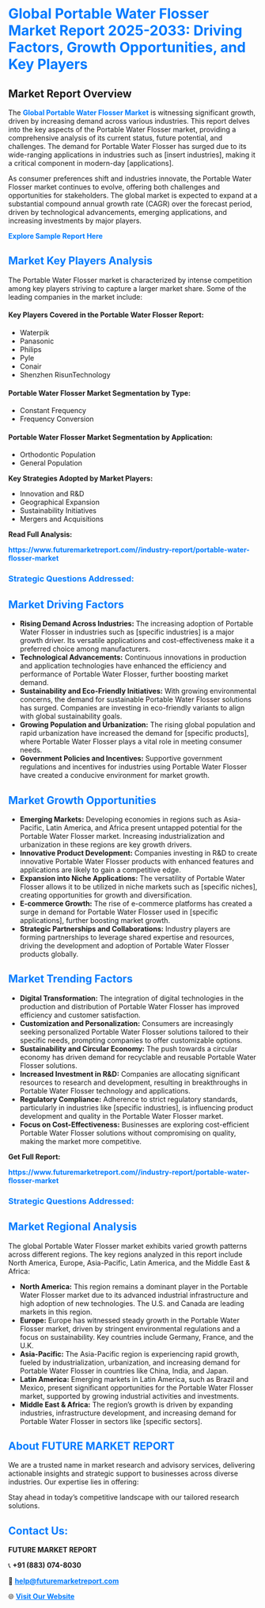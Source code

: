 <h1 style="color: #007BFF;">Global Portable Water Flosser Market Report 2025-2033: Driving Factors, Growth Opportunities, and Key Players</h1>

<section id="overview">
<h2>Market Report Overview</h2>
<p>The <a href="https://www.futuremarketreport.com//industry-report/portable-water-flosser-market" style="color: #007BFF; text-decoration: none;"><strong>Global Portable Water Flosser Market</strong></a> is witnessing significant growth, driven by increasing demand across various industries. This report delves into the key aspects of the Portable Water Flosser market, providing a comprehensive analysis of its current status, future potential, and challenges. The demand for Portable Water Flosser has surged due to its wide-ranging applications in industries such as [insert industries], making it a critical component in modern-day [applications].</p>
<p>As consumer preferences shift and industries innovate, the Portable Water Flosser market continues to evolve, offering both challenges and opportunities for stakeholders. The global market is expected to expand at a substantial compound annual growth rate (CAGR) over the forecast period, driven by technological advancements, emerging applications, and increasing investments by major players.</p>
</section>

<section id="overview">
<p><a href="https://www.futuremarketreport.com//request-sample/reportId=55368" style="color: #007BFF; text-decoration: none;"><strong>Explore Sample Report Here</strong></a></p>
</section>

<section id="key-players">
<h2 style="color: #007BFF;">Market Key Players Analysis</h2>
<p>The Portable Water Flosser market is characterized by intense competition among key players striving to capture a larger market share. Some of the leading companies in the market include:</p>
<h4>Key Players Covered in the Portable Water Flosser Report:</h4>
<ul><li>Waterpik</li><li>Panasonic</li><li>Philips</li><li>Pyle</li><li>Conair</li><li>Shenzhen RisunTechnology</li></ul>
<h4>Portable Water Flosser Market Segmentation by Type:</h4>
<ul><li>Constant Frequency</li><li>Frequency Conversion</li></ul>

<h4>Portable Water Flosser Market Segmentation by Application:</h4>
<ul><li>Orthodontic Population</li><li>General Population</li></ul>
<p><strong>Key Strategies Adopted by Market Players:</strong></p>
<ul>
<li>Innovation and R&D</li>
<li>Geographical Expansion</li>
<li>Sustainability Initiatives</li>
<li>Mergers and Acquisitions</li>
</ul>
</section>

<section>
<p><strong>Read Full Analysis: </strong></p><a href="https://www.futuremarketreport.com//industry-report/portable-water-flosser-market" style="color: #007BFF; text-decoration: none;"><strong>https://www.futuremarketreport.com//industry-report/portable-water-flosser-market</strong></a>
<h3 style="color: #007BFF;">Strategic Questions Addressed:</h3>
</section>

<section id="driving-factors">
<h2 style="color: #007BFF;">Market Driving Factors</h2>
<ul>
<li><strong>Rising Demand Across Industries:</strong> The increasing adoption of Portable Water Flosser in industries such as [specific industries] is a major growth driver. Its versatile applications and cost-effectiveness make it a preferred choice among manufacturers.</li>
<li><strong>Technological Advancements:</strong> Continuous innovations in production and application technologies have enhanced the efficiency and performance of Portable Water Flosser, further boosting market demand.</li>
<li><strong>Sustainability and Eco-Friendly Initiatives:</strong> With growing environmental concerns, the demand for sustainable Portable Water Flosser solutions has surged. Companies are investing in eco-friendly variants to align with global sustainability goals.</li>
<li><strong>Growing Population and Urbanization:</strong> The rising global population and rapid urbanization have increased the demand for [specific products], where Portable Water Flosser plays a vital role in meeting consumer needs.</li>
<li><strong>Government Policies and Incentives:</strong> Supportive government regulations and incentives for industries using Portable Water Flosser have created a conducive environment for market growth.</li>
</ul>
</section>

<section id="growth-opportunities">
<h2 style="color: #007BFF;">Market Growth Opportunities</h2>
<ul>
<li><strong>Emerging Markets:</strong> Developing economies in regions such as Asia-Pacific, Latin America, and Africa present untapped potential for the Portable Water Flosser market. Increasing industrialization and urbanization in these regions are key growth drivers.</li>
<li><strong>Innovative Product Development:</strong> Companies investing in R&D to create innovative Portable Water Flosser products with enhanced features and applications are likely to gain a competitive edge.</li>
<li><strong>Expansion into Niche Applications:</strong> The versatility of Portable Water Flosser allows it to be utilized in niche markets such as [specific niches], creating opportunities for growth and diversification.</li>
<li><strong>E-commerce Growth:</strong> The rise of e-commerce platforms has created a surge in demand for Portable Water Flosser used in [specific applications], further boosting market growth.</li>
<li><strong>Strategic Partnerships and Collaborations:</strong> Industry players are forming partnerships to leverage shared expertise and resources, driving the development and adoption of Portable Water Flosser products globally.</li>
</ul>
</section>

<section id="trending-factors">
<h2 style="color: #007BFF;">Market Trending Factors</h2>
<ul>
<li><strong>Digital Transformation:</strong> The integration of digital technologies in the production and distribution of Portable Water Flosser has improved efficiency and customer satisfaction.</li>
<li><strong>Customization and Personalization:</strong> Consumers are increasingly seeking personalized Portable Water Flosser solutions tailored to their specific needs, prompting companies to offer customizable options.</li>
<li><strong>Sustainability and Circular Economy:</strong> The push towards a circular economy has driven demand for recyclable and reusable Portable Water Flosser solutions.</li>
<li><strong>Increased Investment in R&D:</strong> Companies are allocating significant resources to research and development, resulting in breakthroughs in Portable Water Flosser technology and applications.</li>
<li><strong>Regulatory Compliance:</strong> Adherence to strict regulatory standards, particularly in industries like [specific industries], is influencing product development and quality in the Portable Water Flosser market.</li>
<li><strong>Focus on Cost-Effectiveness:</strong> Businesses are exploring cost-efficient Portable Water Flosser solutions without compromising on quality, making the market more competitive.</li>
</ul>
</section>

<section>
<p><strong>Get Full Report: </strong></p><a href="https://www.futuremarketreport.com//industry-report/portable-water-flosser-market" style="color: #007BFF; text-decoration: none;"><strong>https://www.futuremarketreport.com//industry-report/portable-water-flosser-market</strong></a>
<h3 style="color: #007BFF;">Strategic Questions Addressed:</h3>
</section>


<section id="regional-analysis">
<h2 style="color: #007BFF;">Market Regional Analysis</h2>
<p>The global Portable Water Flosser market exhibits varied growth patterns across different regions. The key regions analyzed in this report include North America, Europe, Asia-Pacific, Latin America, and the Middle East & Africa:</p>
<ul>
<li><strong>North America:</strong> This region remains a dominant player in the Portable Water Flosser market due to its advanced industrial infrastructure and high adoption of new technologies. The U.S. and Canada are leading markets in this region.</li>
<li><strong>Europe:</strong> Europe has witnessed steady growth in the Portable Water Flosser market, driven by stringent environmental regulations and a focus on sustainability. Key countries include Germany, France, and the U.K.</li>
<li><strong>Asia-Pacific:</strong> The Asia-Pacific region is experiencing rapid growth, fueled by industrialization, urbanization, and increasing demand for Portable Water Flosser in countries like China, India, and Japan.</li>
<li><strong>Latin America:</strong> Emerging markets in Latin America, such as Brazil and Mexico, present significant opportunities for the Portable Water Flosser market, supported by growing industrial activities and investments.</li>
<li><strong>Middle East & Africa:</strong> The region’s growth is driven by expanding industries, infrastructure development, and increasing demand for Portable Water Flosser in sectors like [specific sectors].</li>
</ul>
</section>

<footer>
<h2 style="color: #007BFF;">About FUTURE MARKET REPORT</h2>
<p>We are a trusted name in market research and advisory services, delivering actionable insights and strategic support to businesses across diverse industries. Our expertise lies in offering:</p>

<p>Stay ahead in today’s competitive landscape with our tailored research solutions.</p>

<h2 style="color: #007BFF;">Contact Us:</h2>
<p><strong>FUTURE MARKET REPORT</strong></p>
<p>📞 <strong>+91 (883) 074-8030</strong></p>
<p>📧 <strong><a href="mailto:help@futuremarketreport.com" style="color: #007BFF;">help@futuremarketreport.com</a></strong></p>
<p>🌐 <strong><a href="https://www.futuremarketreport.com/" style="color: #007BFF;">Visit Our Website</a></strong></p>
</footer>